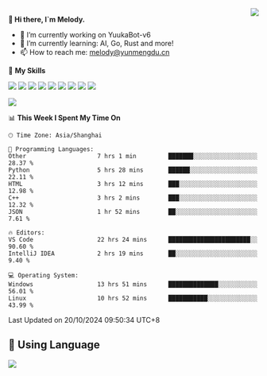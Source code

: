 <a href="#">
  <img align="right" src="https://github-readme-stats.vercel.app/api?username=melodyyuuka&count_private=true&show_icons=true" />
</a>

**👋 Hi there, I`m Melody.**

- 🔭 I’m currently working on YuukaBot-v6
- 🌱 I’m currently learning: AI, Go, Rust and more!
- 📫 How to reach me: melody@yunmengdu.cn

🌟 **My Skills** 

![](https://img.shields.io/badge/-Python-3e74a2?style=flat-square&logo=Python&logoColor=fff)
![](https://img.shields.io/badge/-Java-007396?style=flat-square&logo=OpenJDK&logoColor=fff)
![](https://img.shields.io/badge/-Node.js-339933?style=flat-square&logo=Node.js&logoColor=fff)
![](https://img.shields.io/badge/-Git-f05032?style=flat-square&logo=git&logoColor=fff)
![](https://img.shields.io/badge/-PostgreSQL-4169e1?style=flat-square&logo=PostgreSQL&logoColor=fff)
![](https://img.shields.io/badge/-Rust-000000?style=flat-square&logo=rust&logoColor=fff)
![](https://img.shields.io/badge/-VSCode-007acc?style=flat-square&logo=Visual-Studio-Code&logoColor=fff)
![](https://img.shields.io/badge/-FastAPI-009688?style=flat-square&logo=FastAPI&logoColor=fff)
![](https://img.shields.io/badge/-Linux-000000?style=flat-square&logo=Linux&logoColor=fff)


![](https://wakatime.com/badge/user/fa6dc0e2-47c5-4d2d-ae45-69fec6f2122c.svg)

<!--START_SECTION:waka-->
📊 **This Week I Spent My Time On** 

```text
🕑︎ Time Zone: Asia/Shanghai

💬 Programming Languages: 
Other                    7 hrs 1 min         ███████░░░░░░░░░░░░░░░░░░   28.37 % 
Python                   5 hrs 28 mins       ██████░░░░░░░░░░░░░░░░░░░   22.11 % 
HTML                     3 hrs 12 mins       ███░░░░░░░░░░░░░░░░░░░░░░   12.98 % 
C++                      3 hrs 2 mins        ███░░░░░░░░░░░░░░░░░░░░░░   12.32 % 
JSON                     1 hr 52 mins        ██░░░░░░░░░░░░░░░░░░░░░░░    7.61 % 

🔥 Editors: 
VS Code                  22 hrs 24 mins      ███████████████████████░░   90.60 % 
IntelliJ IDEA            2 hrs 19 mins       ██░░░░░░░░░░░░░░░░░░░░░░░    9.40 % 

💻 Operating System: 
Windows                  13 hrs 51 mins      ██████████████░░░░░░░░░░░   56.01 % 
Linux                    10 hrs 52 mins      ███████████░░░░░░░░░░░░░░   43.99 % 
```


 Last Updated on 20/10/2024 09:50:34 UTC+8
<!--END_SECTION:waka-->

## 🥰 **Using Language**

![](https://github-readme-stats.vercel.app/api/wakatime?username=MelodyYuyuko&layout=compact&hide_border=true)
